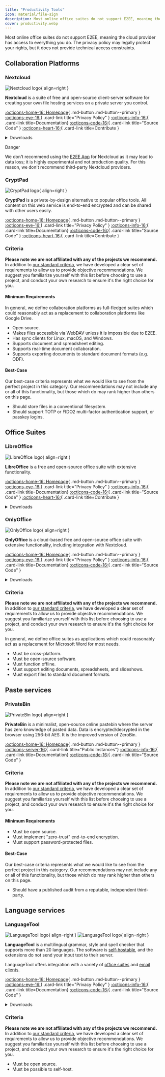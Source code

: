 ```yaml
---
title: "Productivity Tools"
icon: material/file-sign
description: Most online office suites do not support E2EE, meaning the cloud provider has access to everything you do.
cover: productivity.webp
---
```


<!-- markdownlint-disable MD024 -->
Most online office suites do not support E2EE, meaning the cloud provider has access to everything you do. The privacy policy may legally protect your rights, but it does not provide technical access constraints.

## Collaboration Platforms

### Nextcloud

<div class="admonition recommendation" markdown>

![Nextcloud logo](assets/img/productivity/nextcloud.svg){ align=right }

**Nextcloud** is a suite of free and open-source client-server software for creating your own file hosting services on a private server you control.

[:octicons-home-16: Homepage](https://nextcloud.com){ .md-button .md-button--primary }
[:octicons-eye-16:](https://nextcloud.com/privacy){ .card-link title="Privacy Policy" }
[:octicons-info-16:](https://nextcloud.com/support){ .card-link title=Documentation}
[:octicons-code-16:](https://github.com/nextcloud){ .card-link title="Source Code" }
[:octicons-heart-16:](https://nextcloud.com/contribute){ .card-link title=Contribute }

<details class="downloads" markdown>
<summary>Downloads</summary>

- [:simple-googleplay: Google Play](https://play.google.com/store/apps/details?id=com.nextcloud.client)
- [:simple-appstore: App Store](https://apps.apple.com/app/id1125420102)
- [:simple-github: GitHub](https://github.com/nextcloud/android/releases)
- [:simple-windows11: Windows](https://nextcloud.com/install/#install-clients)
- [:simple-apple: macOS](https://nextcloud.com/install/#install-clients)
- [:simple-linux: Linux](https://nextcloud.com/install/#install-clients)

</details>

</div>

<div class="admonition danger" markdown>
<p class="admonition-title">Danger</p>

We don't recommend using the [E2EE App](https://apps.nextcloud.com/apps/end_to_end_encryption) for Nextcloud as it may lead to data loss; it is highly experimental and not production quality. For this reason, we don't recommend third-party Nextcloud providers.

</div>

### CryptPad

<div class="admonition recommendation" markdown>

![CryptPad logo](assets/img/productivity/cryptpad.svg){ align=right }

**CryptPad** is a private-by-design alternative to popular office tools. All content on this web service is end-to-end encrypted and can be shared with other users easily.

[:octicons-home-16: Homepage](https://cryptpad.fr){ .md-button .md-button--primary }
[:octicons-eye-16:](https://cryptpad.fr/pad/#/2/pad/view/GcNjAWmK6YDB3EO2IipRZ0fUe89j43Ryqeb4fjkjehE){ .card-link title="Privacy Policy" }
[:octicons-info-16:](https://docs.cryptpad.fr){ .card-link title=Documentation}
[:octicons-code-16:](https://github.com/xwiki-labs/cryptpad){ .card-link title="Source Code" }
[:octicons-heart-16:](https://opencollective.com/cryptpad){ .card-link title=Contribute }

</details>

</div>

### Criteria

**Please note we are not affiliated with any of the projects we recommend.** In addition to [our standard criteria](about/criteria.md), we have developed a clear set of requirements to allow us to provide objective recommendations. We suggest you familiarize yourself with this list before choosing to use a project, and conduct your own research to ensure it's the right choice for you.

#### Minimum Requirements

In general, we define collaboration platforms as full-fledged suites which could reasonably act as a replacement to collaboration platforms like Google Drive.

- Open source.
- Makes files accessible via WebDAV unless it is impossible due to E2EE.
- Has sync clients for Linux, macOS, and Windows.
- Supports document and spreadsheet editing.
- Supports real-time document collaboration.
- Supports exporting documents to standard document formats (e.g. ODF).

#### Best-Case

Our best-case criteria represents what we would like to see from the perfect project in this category. Our recommendations may not include any or all of this functionality, but those which do may rank higher than others on this page.

- Should store files in a conventional filesystem.
- Should support TOTP or FIDO2 multi-factor authentication support, or passkey logins.

## Office Suites

### LibreOffice

<div class="admonition recommendation" markdown>

![LibreOffice logo](assets/img/productivity/libreoffice.svg){ align=right }

**LibreOffice** is a free and open-source office suite with extensive functionality.

[:octicons-home-16: Homepage](https://libreoffice.org){ .md-button .md-button--primary }
[:octicons-eye-16:](https://libreoffice.org/about-us/privacy/privacy-policy-en){ .card-link title="Privacy Policy" }
[:octicons-info-16:](https://documentation.libreoffice.org/en/english-documentation){ .card-link title=Documentation}
[:octicons-code-16:](https://libreoffice.org/about-us/source-code){ .card-link title="Source Code" }
[:octicons-heart-16:](https://libreoffice.org/donate){ .card-link title=Contribute }

<details class="downloads" markdown>
<summary>Downloads</summary>

- [:simple-googleplay: Google Play](https://libreoffice.org/download/android-and-ios)
- [:simple-appstore: App Store](https://libreoffice.org/download/android-and-ios)
- [:simple-windows11: Windows](https://libreoffice.org/download/download)
- [:simple-apple: macOS](https://libreoffice.org/download/download)
- [:simple-linux: Linux](https://libreoffice.org/download/download)
- [:simple-flathub: Flathub](https://flathub.org/apps/details/org.libreoffice.LibreOffice)

</details>

</div>

### OnlyOffice

<div class="admonition recommendation" markdown>

![OnlyOffice logo](assets/img/productivity/onlyoffice.svg){ align=right }

**OnlyOffice** is a cloud-based free and open-source office suite with extensive functionality, including integration with Nextcloud.

[:octicons-home-16: Homepage](https://onlyoffice.com){ .md-button .md-button--primary }
[:octicons-eye-16:](https://help.onlyoffice.com/products/files/doceditor.aspx?fileid=5048502&doc=SXhWMEVzSEYxNlVVaXJJeUVtS0kyYk14YWdXTEFUQmRWL250NllHNUFGbz0_IjUwNDg1MDIi0){ .card-link title="Privacy Policy" }
[:octicons-info-16:](https://helpcenter.onlyoffice.com/userguides.aspx){ .card-link title=Documentation}
[:octicons-code-16:](https://github.com/ONLYOFFICE){ .card-link title="Source Code" }

<details class="downloads" markdown>
<summary>Downloads</summary>

- [:simple-googleplay: Google Play](https://play.google.com/store/apps/details?id=com.onlyoffice.documents)
- [:simple-appstore: App Store](https://apps.apple.com/app/id944896972)
- [:simple-windows11: Windows](https://onlyoffice.com/download-desktop.aspx)
- [:simple-apple: macOS](https://onlyoffice.com/download-desktop.aspx)
- [:simple-linux: Linux](https://onlyoffice.com/download-desktop.aspx)
- [:simple-flathub: Flathub](https://flathub.org/apps/details/org.onlyoffice.desktopeditors)

</details>

</div>

### Criteria

**Please note we are not affiliated with any of the projects we recommend.** In addition to [our standard criteria](about/criteria.md), we have developed a clear set of requirements to allow us to provide objective recommendations. We suggest you familiarize yourself with this list before choosing to use a project, and conduct your own research to ensure it's the right choice for you.

In general, we define office suites as applications which could reasonably act as a replacement for Microsoft Word for most needs.

- Must be cross-platform.
- Must be open-source software.
- Must function offline.
- Must support editing documents, spreadsheets, and slideshows.
- Must export files to standard document formats.

## Paste services

### PrivateBin

<div class="admonition recommendation" markdown>

![PrivateBin logo](assets/img/productivity/privatebin.svg){ align=right }

**PrivateBin** is a minimalist, open-source online pastebin where the server has zero knowledge of pasted data. Data is encrypted/decrypted in the browser using 256-bit AES. It is the improved version of ZeroBin.

[:octicons-home-16: Homepage](https://privatebin.info){ .md-button .md-button--primary }
[:octicons-server-16:](https://privatebin.info/directory){ .card-link title="Public Instances"}
[:octicons-info-16:](https://github.com/PrivateBin/PrivateBin/wiki/FAQ){ .card-link title=Documentation}
[:octicons-code-16:](https://github.com/PrivateBin/PrivateBin){ .card-link title="Source Code" }

</div>

### Criteria

**Please note we are not affiliated with any of the projects we recommend.** In addition to [our standard criteria](about/criteria.md), we have developed a clear set of requirements to allow us to provide objective recommendations. We suggest you familiarize yourself with this list before choosing to use a project, and conduct your own research to ensure it's the right choice for you.

#### Minimum Requirements

- Must be open source.
- Must implement "zero-trust" end-to-end encryption.
- Must support password-protected files.

#### Best-Case

Our best-case criteria represents what we would like to see from the perfect project in this category. Our recommendations may not include any or all of this functionality, but those which do may rank higher than others on this page.

- Should have a published audit from a reputable, independent third-party.

## Language services

### LanguageTool

<div class="admonition recommendation" markdown>

![LanguageTool logo](assets/img/productivity/languagetool.svg#only-light){ align=right }
![LanguageTool logo](assets/img/productivity/languagetool-dark.svg#only-dark){ align=right }

**LanguageTool** is a multilingual grammar, style and spell checker that supports more than 20 languages. The software is [self-hostable](https://dev.languagetool.org/http-server), and the extensions do not send your input text to their server.

  LanguageTool offers integration with a variety of [office suites](https://languagetool.org/services#text_editors) and [email clients](https://languagetool.org/services#mail_clients).

[:octicons-home-16: Homepage](https://languagetool.org){ .md-button .md-button--primary }
[:octicons-eye-16:](https://languagetool.org/legal/privacy){ .card-link title="Privacy Policy" }
[:octicons-info-16:](https://languagetooler.freshdesk.com/en/support/solutions){ .card-link title=Documentation}
[:octicons-code-16:](https://github.com/languagetool-org){ .card-link title="Source Code" }

<details class="downloads" markdown>
<summary>Downloads</summary>

- [:simple-appstore: App Store](https://apps.apple.com/app/id1534275760)
- [:simple-windows11: Windows](https://languagetool.org/windows-desktop)
- [:simple-apple: macOS](https://languagetool.org/mac-desktop)
- [:simple-firefoxbrowser: Firefox](https://addons.mozilla.org/firefox/addon/languagetool)
- [:simple-googlechrome: Chrome](https://chrome.google.com/webstore/detail/grammar-and-spell-checker/oldceeleldhonbafppcapldpdifcinji)
- [:simple-microsoftedge: Edge](https://microsoftedge.microsoft.com/addons/detail/hfjadhjooeceemgojogkhlppanjkbobc)
- [:simple-safari: Safari](https://apps.apple.com/app/id1534275760)

</details>

</div>

### Criteria

**Please note we are not affiliated with any of the projects we recommend.** In addition to [our standard criteria](about/criteria.md), we have developed a clear set of requirements to allow us to provide objective recommendations. We suggest you familiarize yourself with this list before choosing to use a project, and conduct your own research to ensure it's the right choice for you.

- Must be open source.
- Must be possible to self-host.
